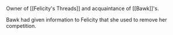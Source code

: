 Owner of [[Felicity's Threads]] and acquaintance of [[Bawk]]'s.

Bawk had given information to Felicity that she used to remove her competition. 